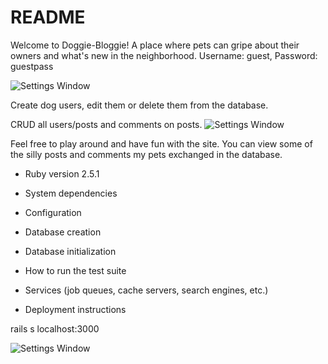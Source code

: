 # README

Welcome to Doggie-Bloggie! A place where pets can gripe about their owners and what's new in the neighborhood.
Username: guest, 
Password: guestpass

![Settings Window](https://res.cloudinary.com/angelrodriguez/image/upload/v1544124872/Screen_Shot_2018-12-06_at_2.33.27_PM.png)


Create dog users, edit them or delete them from the database.

CRUD all users/posts and comments on posts.
![Settings Window](https://res.cloudinary.com/angelrodriguez/image/upload/v1540985055/doggie-bloggie.png)


Feel free to play around and have fun with the site. You can view some of the silly posts and comments my pets exchanged in the database. 

* Ruby version
2.5.1

* System dependencies

* Configuration

* Database creation

* Database initialization

* How to run the test suite

* Services (job queues, cache servers, search engines, etc.)

* Deployment instructions

rails s
localhost:3000

![Settings Window](https://res.cloudinary.com/angelrodriguez/image/upload/v1544065662/Screen_Shot_2018-12-05_at_10.07.17_PM.png)

